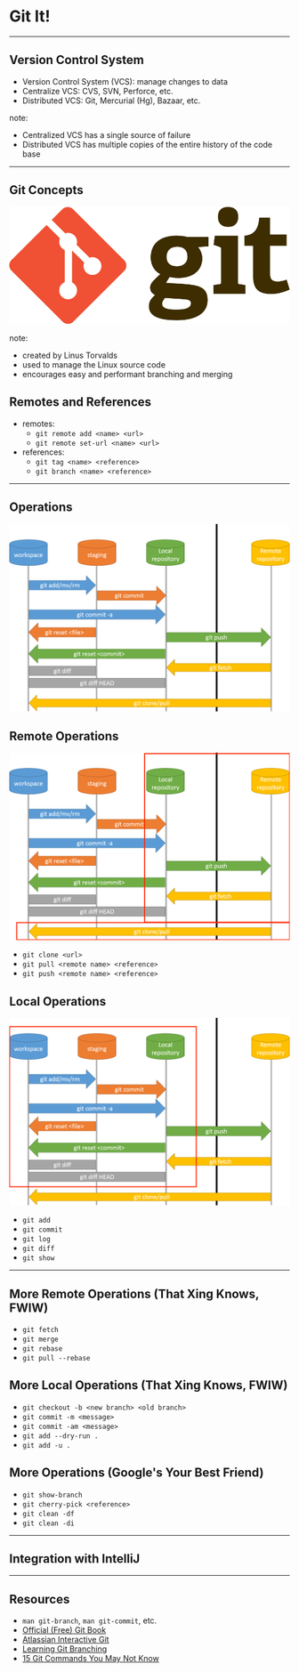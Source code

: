# Git It!

---

## Version Control System

- Version Control System (VCS): manage changes to data <!-- .element class="fragment" -->
- Centralize VCS: CVS, SVN, Perforce, etc.<!-- .element class="fragment" -->
- Distributed VCS: Git, Mercurial (Hg), Bazaar, etc.<!-- .element class="fragment" -->

note:
- Centralized VCS has a single source of failure
- Distributed VCS has multiple copies of the entire history of the code base

---

## Git Concepts

![git logo](/slides/git-logo.png) <!-- .element class="stretch" -->

note:
- created by Linus Torvalds
- used to manage the Linux source code
- encourages easy and performant branching and merging


## Remotes and References

- remotes: <!-- .element class="fragment" -->
  - `git remote add <name> <url>`
  - `git remote set-url <name> <url>`
- references:<!-- .element class="fragment" -->
  - `git tag <name> <reference>`
  - `git branch <name> <reference>`

---

## Operations

![git operations](/slides/git-operations.png) <!-- .element width="80%" -->


## Remote Operations

![git remote operations](/slides/git-remote-operations.png) <!-- .element width="80%" -->

- `git clone <url>`
- `git pull <remote name> <reference>`
- `git push <remote name> <reference>`


## Local Operations

![git local operations](/slides/git-local-operations.png) <!-- .element width="80%" -->

- `git add`
- `git commit`
- `git log`
- `git diff`
- `git show`

---

## More Remote Operations (That Xing Knows, FWIW)

- `git fetch`
- `git merge`
- `git rebase`
- `git pull --rebase`


## More Local Operations (That Xing Knows, FWIW)

- `git checkout -b <new branch> <old branch>`
- `git commit -m <message>`
- `git commit -am <message>`
- `git add --dry-run .`
- `git add -u .`


## More Operations (Google's Your Best Friend)

- `git show-branch`
- `git cherry-pick <reference>`
- `git clean -df`
- `git clean -di`

---

## Integration with IntelliJ

---

## Resources

- `man git-branch`, `man git-commit`, etc.
- [Official (Free) Git Book][git-book]
- [Atlassian Interactive Git][atlassian-git]
- [Learning Git Branching][learn-git-branching]
- [15 Git Commands You May Not Know][15-git-commands]

[15-git-commands]: https://dev.to/zaiste/15-git-commands-you-may-not-know-4a8j
[git-book]: https://git-scm.com/book/en/v2
[learn-git-branching]: https://learngitbranching.js.org/
[atlassian-git]: https://www.atlassian.com/git
